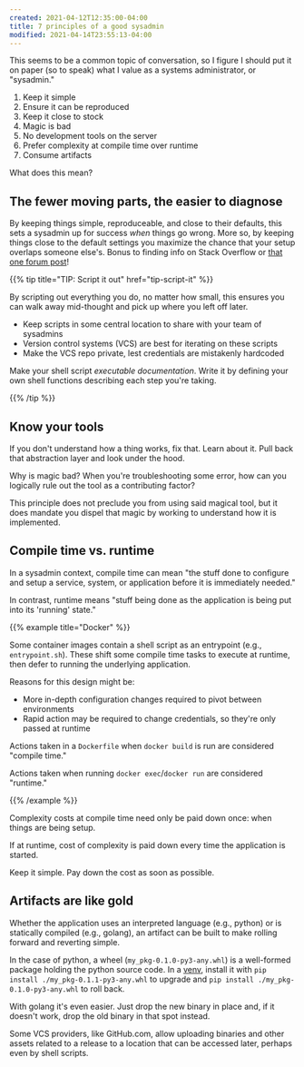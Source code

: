 ```yaml
---
created: 2021-04-12T12:35:00-04:00
title: 7 principles of a good sysadmin
modified: 2021-04-14T23:55:13-04:00
---
```


This seems to be a common topic of conversation, so I figure I should put it on paper (so to speak) what I value as a systems administrator, or "sysadmin."

1. Keep it simple
2. Ensure it can be reproduced
3. Keep it close to stock
4. Magic is bad
5. No development tools on the server
6. Prefer complexity at compile time over runtime
7. Consume artifacts

What does this mean?

## The fewer moving parts, the easier to diagnose

By keeping things simple, reproduceable, and close to their defaults, this sets a sysadmin up for success _when_ things go wrong. More so, by keeping things close to the default settings you maximize the chance that your setup overlaps someone else's. Bonus to finding info on Stack Overflow or [that one forum post](https://xkcd.com/979/)!

{{% tip title="TIP: Script it out" href="tip-script-it" %}}

By scripting out everything you do, no matter how small, this ensures you can walk away mid-thought and pick up where you left off later.

- Keep scripts in some central location to share with your team of sysadmins
- Version control systems (VCS) are best for iterating on these scripts
- Make the VCS repo private, lest credentials are mistakenly hardcoded

Make your shell script _executable documentation_. Write it by defining your own shell functions describing each step you're taking.

{{% /tip %}}

##  Know your tools

If you don't understand how a thing works, fix that. Learn about it. Pull back that abstraction layer and look under the hood.

Why is magic bad? When you're troubleshooting some error, how can you logically rule out the tool as a contributing factor?

This principle does not preclude you from using said magical tool, but it does mandate you dispel that magic by working to understand how it is implemented.

## Compile time vs. runtime

In a sysadmin context, compile time can mean "the stuff done to configure and setup a service, system, or application before it is immediately needed."

In contrast, runtime means "stuff being done as the application is being put into its 'running' state."

{{% example title="Docker" %}}

Some container images contain a shell script as an entrypoint (e.g., `entrypoint.sh`). These shift some compile time tasks to execute at runtime, then defer to running the underlying application.

Reasons for this design might be:

- More in-depth configuration changes required to pivot between environments
- Rapid action may be required to change credentials, so they're only passed at runtime

Actions taken in a `Dockerfile` when `docker build` is run are considered "compile time."

Actions taken when running `docker exec`/`docker run` are considered "runtime."

{{% /example %}}

Complexity costs at compile time need only be paid down once: when things are being setup.

If at runtime, cost of complexity is paid down every time the application is started.

Keep it simple. Pay down the cost as soon as possible.

## Artifacts are like gold

Whether the application uses an interpreted language (e.g., python) or is statically compiled (e.g., golang), an artifact can be built to make rolling forward and reverting simple.

In the case of python, a wheel (`my_pkg-0.1.0-py3-any.whl`) is a well-formed package holding the python source code. In a [venv], install it with `pip install ./my_pkg-0.1.1-py3-any.whl` to upgrade and `pip install ./my_pkg-0.1.0-py3-any.whl` to roll back.

With golang it's even easier. Just drop the new binary in place and, if it doesn't work, drop the old binary in that spot instead.

Some VCS providers, like GitHub.com, allow uploading binaries and other assets related to a release to a location that can be accessed later, perhaps even by shell scripts.

[venv]: https://docs.python.org/3/tutorial/venv.html
